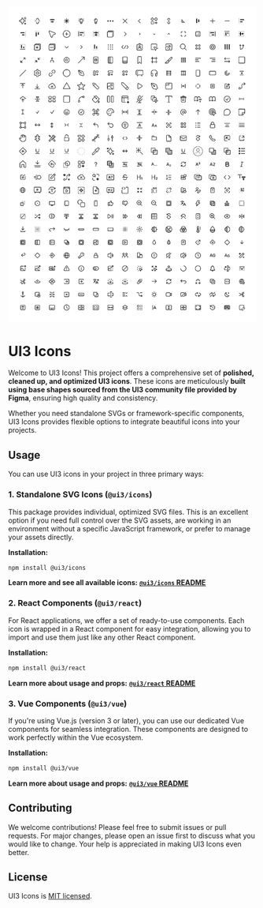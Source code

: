 ![cover](help/ui3-icons.png)

# UI3 Icons

Welcome to UI3 Icons! This project offers a comprehensive set of **polished, cleaned up, and optimized UI3 icons**. These icons are meticulously **built using base shapes sourced from the UI3 community file provided by Figma**, ensuring high quality and consistency.

Whether you need standalone SVGs or framework-specific components, UI3 Icons provides flexible options to integrate beautiful icons into your projects.

## Usage

You can use UI3 icons in your project in three primary ways:

### 1. Standalone SVG Icons (`@ui3/icons`)

This package provides individual, optimized SVG files. This is an excellent option if you need full control over the SVG assets, are working in an environment without a specific JavaScript framework, or prefer to manage your assets directly.

**Installation:**
```bash
npm install @ui3/icons
```
**Learn more and see all available icons:** [**`@ui3/icons` README**](./packages/icons/README.md)

### 2. React Components (`@ui3/react`)

For React applications, we offer a set of ready-to-use components. Each icon is wrapped in a React component for easy integration, allowing you to import and use them just like any other React component.

**Installation:**
```bash
npm install @ui3/react
```
**Learn more about usage and props:** [**`@ui3/react` README**](./packages/react/README.md)

### 3. Vue Components (`@ui3/vue`)

If you're using Vue.js (version 3 or later), you can use our dedicated Vue components for seamless integration. These components are designed to work perfectly within the Vue ecosystem.

**Installation:**
```bash
npm install @ui3/vue
```
**Learn more about usage and props:** [**`@ui3/vue` README**](./packages/vue/README.md)

## Contributing

We welcome contributions! Please feel free to submit issues or pull requests. For major changes, please open an issue first to discuss what you would like to change. Your help is appreciated in making UI3 Icons even better.

## License

UI3 Icons is [MIT licensed](./LICENSE.txt).